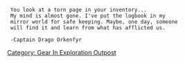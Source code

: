 ` You look at a torn page in your inventory...`  
` My mind is almost gone. I've put the logbook in my`  
` mirror world for safe keeping. Maybe, one day, someone`  
` will find it and learn from what has afflicted us.`  
` `  
` -Captain Drago Orkenfyr`

[Category: Gear In Exploration
Outpost](Category:_Gear_In_Exploration_Outpost "wikilink")
